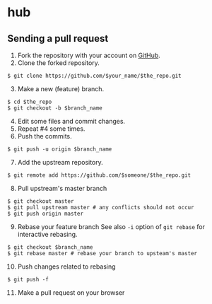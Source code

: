 # hub

## Sending a pull request

1. Fork the repository with your account on [GitHub](https://github.com).
2. Clone the forked repository.

  ```
  $ git clone https://github.com/$your_name/$the_repo.git
  ```

3. Make a new (feature) branch.

  ```
  $ cd $the_repo
  $ git checkout -b $branch_name
  ```

4. Edit some files and commit changes.
5. Repeat #4 some times.
6. Push the commits.

  ```
  $ git push -u origin $branch_name
  ```

7. Add the upstream repository.

  ```
  $ git remote add https://github.com/$someone/$the_repo.git
  ```

8. Pull upstream's master branch

  ```
  $ git checkout master
  $ git pull upstream master # any conflicts should not occur
  $ git push origin master
  ```

9. Rebase your feature branch
  See also `-i` option of `git rebase` for interactive rebasing.

  ```
  $ git checkout $branch_name
  $ git rebase master # rebase your branch to upsteam's master
  ```

10. Push changes related to rebasing

  ```
  $ git push -f
  ```

11. Make a pull request on your browser
